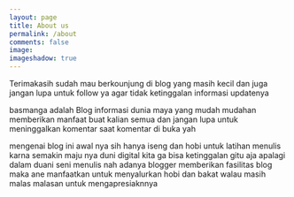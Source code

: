 ```yaml
---
layout: page
title: About us
permalink: /about
comments: false
image: 
imageshadow: true
---
```


 Terimakasih sudah mau berkounjung di blog yang masih kecil dan juga jangan lupa untuk follow ya agar tidak ketinggalan informasi updatenya

basmanga adalah Blog informasi dunia maya yang mudah mudahan memberikan manfaat buat kalian semua dan jangan lupa untuk meninggalkan komentar saat komentar di buka yah 

mengenai blog ini awal nya sih hanya iseng dan hobi untuk latihan menulis karna semakin maju nya duni digital kita ga bisa ketinggalan gitu aja apalagi dalam duani seni menulis nah adanya blogger memberikan fasilitas blog maka ane manfaatkan untuk menyalurkan hobi dan bakat walau masih malas malasan untuk mengapresiaknnya

